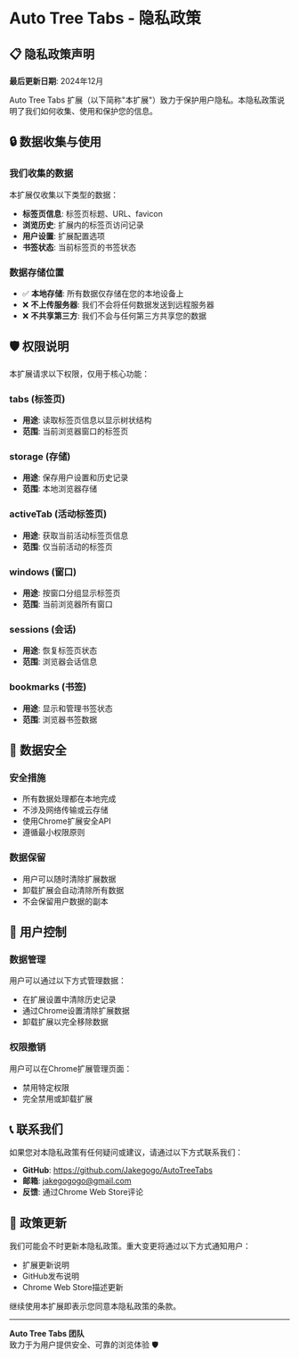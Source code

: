 # Auto Tree Tabs - 隐私政策

## 📋 **隐私政策声明**

**最后更新日期**: 2024年12月

Auto Tree Tabs 扩展（以下简称"本扩展"）致力于保护用户隐私。本隐私政策说明了我们如何收集、使用和保护您的信息。

## 🔒 **数据收集与使用**

### **我们收集的数据**
本扩展仅收集以下类型的数据：
- **标签页信息**: 标签页标题、URL、favicon
- **浏览历史**: 扩展内的标签页访问记录
- **用户设置**: 扩展配置选项
- **书签状态**: 当前标签页的书签状态

### **数据存储位置**
- ✅ **本地存储**: 所有数据仅存储在您的本地设备上
- ❌ **不上传服务器**: 我们不会将任何数据发送到远程服务器
- ❌ **不共享第三方**: 我们不会与任何第三方共享您的数据

## 🛡️ **权限说明**

本扩展请求以下权限，仅用于核心功能：

### **tabs (标签页)**
- **用途**: 读取标签页信息以显示树状结构
- **范围**: 当前浏览器窗口的标签页

### **storage (存储)**
- **用途**: 保存用户设置和历史记录
- **范围**: 本地浏览器存储

### **activeTab (活动标签页)**
- **用途**: 获取当前活动标签页信息
- **范围**: 仅当前活动的标签页

### **windows (窗口)**
- **用途**: 按窗口分组显示标签页
- **范围**: 当前浏览器所有窗口

### **sessions (会话)**
- **用途**: 恢复标签页状态
- **范围**: 浏览器会话信息

### **bookmarks (书签)**
- **用途**: 显示和管理书签状态
- **范围**: 浏览器书签数据

## 🔐 **数据安全**

### **安全措施**
- 所有数据处理都在本地完成
- 不涉及网络传输或云存储
- 使用Chrome扩展安全API
- 遵循最小权限原则

### **数据保留**
- 用户可以随时清除扩展数据
- 卸载扩展会自动清除所有数据
- 不会保留用户数据的副本

## 👤 **用户控制**

### **数据管理**
用户可以通过以下方式管理数据：
- 在扩展设置中清除历史记录
- 通过Chrome设置清除扩展数据
- 卸载扩展以完全移除数据

### **权限撤销**
用户可以在Chrome扩展管理页面：
- 禁用特定权限
- 完全禁用或卸载扩展

## 📞 **联系我们**

如果您对本隐私政策有任何疑问或建议，请通过以下方式联系我们：

- **GitHub**: https://github.com/Jakegogo/AutoTreeTabs
- **邮箱**: jakegogogo@gmail.com
- **反馈**: 通过Chrome Web Store评论

## 🔄 **政策更新**

我们可能会不时更新本隐私政策。重大变更将通过以下方式通知用户：
- 扩展更新说明
- GitHub发布说明
- Chrome Web Store描述更新

继续使用本扩展即表示您同意本隐私政策的条款。

---

**Auto Tree Tabs 团队**  
致力于为用户提供安全、可靠的浏览体验 🛡️

